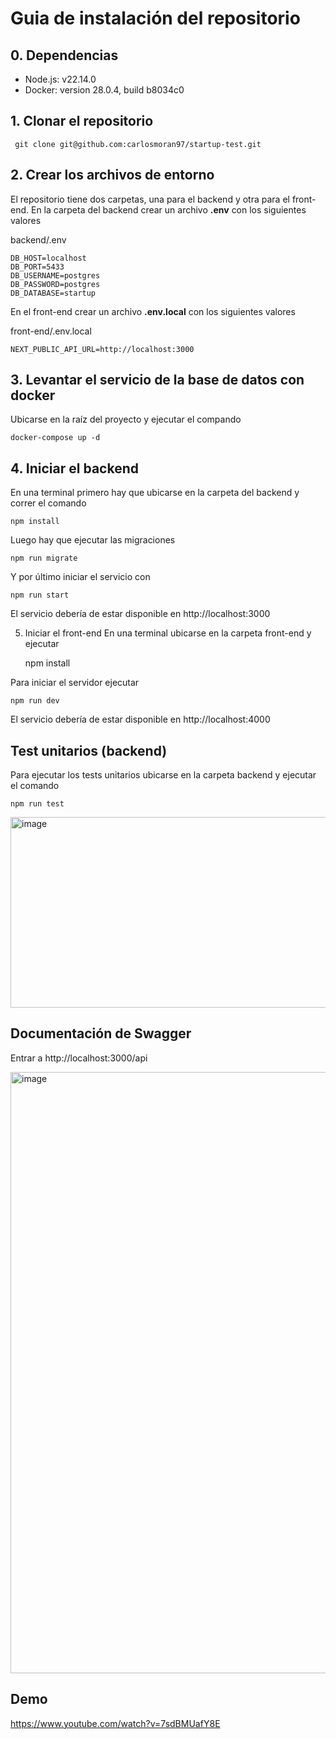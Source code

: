 # Guia de instalación del repositorio

## 0. Dependencias

 - Node.js: v22.14.0
 - Docker: version 28.0.4, build b8034c0

## 1. Clonar el repositorio

     git clone git@github.com:carlosmoran97/startup-test.git
 
## 2. Crear los archivos de entorno
El repositorio tiene dos carpetas, una para el backend y otra para el front-end.
En la carpeta del backend crear un archivo **.env** con los siguientes valores

backend/.env

    DB_HOST=localhost
    DB_PORT=5433
    DB_USERNAME=postgres
    DB_PASSWORD=postgres
    DB_DATABASE=startup

En el front-end crear un archivo **.env.local** con los siguientes valores

front-end/.env.local

    NEXT_PUBLIC_API_URL=http://localhost:3000

## 3. Levantar el servicio de la base de datos con docker
Ubicarse en la raíz del proyecto y ejecutar el compando

    docker-compose up -d

## 4. Iniciar el backend
En una terminal primero hay que ubicarse en la carpeta del backend y correr el comando

    npm install
Luego hay que ejecutar las migraciones

    npm run migrate
Y por último iniciar el servicio con

    npm run start
El servicio debería de estar disponible en http://localhost:3000

5. Iniciar el front-end
En una terminal ubicarse en la carpeta front-end y ejecutar

    npm install

Para iniciar el servidor ejecutar

    npm run dev

El servicio debería de estar disponible en http://localhost:4000

## Test unitarios (backend)

Para ejecutar los tests unitarios ubicarse en la carpeta backend y ejecutar el comando

    npm run test

<img width="565" height="305" alt="image" src="https://github.com/user-attachments/assets/2ac0f321-69bc-4993-957e-f2e3bcc4eef7" />

## Documentación de Swagger

Entrar a http://localhost:3000/api

<img width="1728" height="962" alt="image" src="https://github.com/user-attachments/assets/2496c349-b1c7-4a10-8720-b950810c7494" />


## Demo
https://www.youtube.com/watch?v=7sdBMUafY8E
